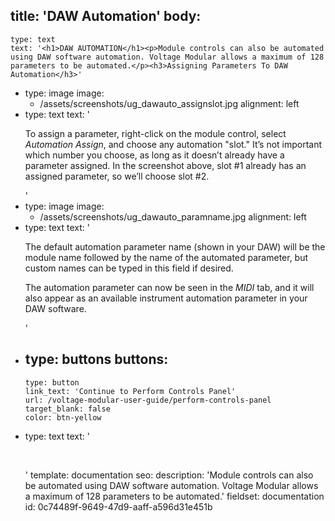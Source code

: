 title: 'DAW Automation'
body:
  -
    type: text
    text: '<h1>DAW AUTOMATION</h1><p>Module controls can also be automated using DAW software automation. Voltage Modular allows a maximum of 128 parameters to be automated.</p><h3>Assigning Parameters To DAW Automation</h3>'
  -
    type: image
    image:
      - /assets/screenshots/ug_dawauto_assignslot.jpg
    alignment: left
  -
    type: text
    text: '<p>To assign a parameter, right-click on the module control, select <em>Automation Assign</em>, and choose any automation "slot." It’s not important which number you choose, as long as it doesn’t already have a parameter assigned. In the screenshot above, slot #1 already has an assigned parameter, so we’ll choose slot #2.</p>'
  -
    type: image
    image:
      - /assets/screenshots/ug_dawauto_paramname.jpg
    alignment: left
  -
    type: text
    text: '<p>The default automation parameter name (shown in your DAW) will be the module name followed by the name of the automated parameter, but custom names can be typed in this field if desired.</p><p>The automation parameter can now be seen in the <em>MIDI</em>&nbsp;tab, and it will also appear as an available instrument automation parameter in your DAW software.</p>'
  -
    type: buttons
    buttons:
      -
        type: button
        link_text: 'Continue to Perform Controls Panel'
        url: /voltage-modular-user-guide/perform-controls-panel
        target_blank: false
        color: btn-yellow
  -
    type: text
    text: '<p><br></p>'
template: documentation
seo:
  description: 'Module controls can also be automated using DAW software automation. Voltage Modular allows a maximum of 128 parameters to be automated.'
fieldset: documentation
id: 0c74489f-9649-47d9-aaff-a596d31e451b
